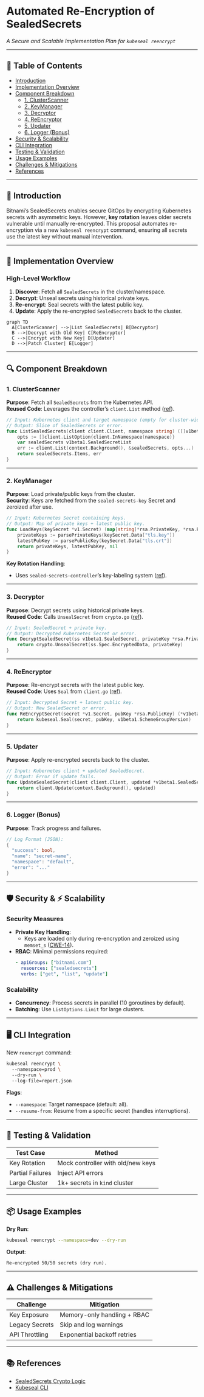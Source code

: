 # Automated Re-Encryption of SealedSecrets  
*A Secure and Scalable Implementation Plan for `kubeseal reencrypt`*

---

## 📖 Table of Contents  
- [Introduction](#introduction)  
- [Implementation Overview](#implementation-overview)  
- [Component Breakdown](#component-breakdown)  
  - [1. ClusterScanner](#1-clusterscanner)  
  - [2. KeyManager](#2-keymanager)  
  - [3. Decryptor](#3-decryptor)  
  - [4. ReEncryptor](#4-reencryptor)  
  - [5. Updater](#5-updater)  
  - [6. Logger (Bonus)](#6-logger-bonus)  
- [Security & Scalability](#security--scalability)  
- [CLI Integration](#cli-integration)  
- [Testing & Validation](#testing--validation)  
- [Usage Examples](#usage-examples)  
- [Challenges & Mitigations](#challenges--mitigations)  
- [References](#references)  

---

<a id="introduction"></a>  
## 🧭 Introduction  
Bitnami’s SealedSecrets enables secure GitOps by encrypting Kubernetes secrets with asymmetric keys. However, **key rotation** leaves older secrets vulnerable until manually re-encrypted. This proposal automates re-encryption via a new `kubeseal reencrypt` command, ensuring all secrets use the latest key without manual intervention.

---

<a id="implementation-overview"></a>  
## 🔧 Implementation Overview  
### High-Level Workflow  
1. **Discover**: Fetch all `SealedSecrets` in the cluster/namespace.  
2. **Decrypt**: Unseal secrets using historical private keys.  
3. **Re-encrypt**: Seal secrets with the latest public key.  
4. **Update**: Apply the re-encrypted `SealedSecrets` back to the cluster.  

```mermaid  
graph TD  
  A[ClusterScanner] -->|List SealedSecrets| B[Decryptor]  
  B -->|Decrypt with Old Key| C[ReEncryptor]  
  C -->|Encrypt with New Key| D[Updater]  
  D -->|Patch Cluster| E[Logger]  
```  

---

<a id="component-breakdown"></a>  
## 🔍 Component Breakdown  

<a id="1-clusterscanner"></a>  
### 1. ClusterScanner  
**Purpose**: Fetch all `SealedSecrets` from the Kubernetes API.  
**Reused Code**: Leverages the controller’s `client.List` method ([ref](https://github.com/bitnami-labs/sealed-secrets/blob/main/pkg/client/client.go)).  

```go  
// Input: Kubernetes client and target namespace (empty for cluster-wide).  
// Output: Slice of SealedSecrets or error.  
func ListSealedSecrets(client client.Client, namespace string) ([]v1beta1.SealedSecret, error) {  
    opts := []client.ListOption{client.InNamespace(namespace)}  
    var sealedSecrets v1beta1.SealedSecretList  
    err := client.List(context.Background(), &sealedSecrets, opts...)  
    return sealedSecrets.Items, err  
}  
```  

---

<a id="2-keymanager"></a>  
### 2. KeyManager  
**Purpose**: Load private/public keys from the cluster.  
**Security**: Keys are fetched from the `sealed-secrets-key` Secret and zeroized after use.  

```go  
// Input: Kubernetes Secret containing keys.  
// Output: Map of private keys + latest public key.  
func LoadKeys(keySecret *v1.Secret) (map[string]*rsa.PrivateKey, *rsa.PublicKey, error) {  
    privateKeys := parsePrivateKeys(keySecret.Data["tls.key"])  
    latestPubKey := parsePublicKey(keySecret.Data["tls.crt"])  
    return privateKeys, latestPubKey, nil  
}  
```  

**Key Rotation Handling**:  
- Uses `sealed-secrets-controller`’s key-labeling system ([ref](https://github.com/bitnami-labs/sealed-secrets/blob/main/pkg/apis/sealed-secrets/v1alpha1/sealedsecret.go#L29)).  

---

<a id="3-decryptor"></a>  
### 3. Decryptor  
**Purpose**: Decrypt secrets using historical private keys.  
**Reused Code**: Calls `UnsealSecret` from `crypto.go` ([ref](https://github.com/bitnami-labs/sealed-secrets/blob/main/pkg/crypto/crypto.go#L123)).  

```go  
// Input: SealedSecret + private key.  
// Output: Decrypted Kubernetes Secret or error.  
func DecryptSealedSecret(ss v1beta1.SealedSecret, privateKey *rsa.PrivateKey) (*v1.Secret, error) {  
    return crypto.UnsealSecret(ss.Spec.EncryptedData, privateKey)  
}  
```  

---

<a id="4-reencryptor"></a>  
### 4. ReEncryptor  
**Purpose**: Re-encrypt secrets with the latest public key.  
**Reused Code**: Uses `Seal` from `client.go` ([ref](https://github.com/bitnami-labs/sealed-secrets/blob/main/cmd/kubeseal/client.go#L150)).  

```go  
// Input: Decrypted Secret + latest public key.  
// Output: New SealedSecret or error.  
func ReEncryptSecret(secret *v1.Secret, pubKey *rsa.PublicKey) (*v1beta1.SealedSecret, error) {  
    return kubeseal.Seal(secret, pubKey, v1beta1.SchemeGroupVersion)  
}  
```  

---

<a id="5-updater"></a>  
### 5. Updater  
**Purpose**: Apply re-encrypted secrets back to the cluster.  

```go  
// Input: Kubernetes client + updated SealedSecret.  
// Output: Error if update fails.  
func UpdateSealedSecret(client client.Client, updated *v1beta1.SealedSecret) error {  
    return client.Update(context.Background(), updated)  
}  
```  

---

<a id="6-logger-bonus"></a>  
### 6. Logger (Bonus)  
**Purpose**: Track progress and failures.  

```go  
// Log Format (JSON):  
{  
  "success": bool,  
  "name": "secret-name",  
  "namespace": "default",  
  "error": "..."  
}  
```  

---

<a id="security--scalability"></a>  
## 🛡 Security & ⚡ Scalability  

### Security Measures  
- **Private Key Handling**:  
  - Keys are loaded only during re-encryption and zeroized using `memset_s` ([CWE-14](https://cwe.mitre.org/data/definitions/14.html)).  
- **RBAC**: Minimal permissions required:  
  ```yaml  
  - apiGroups: ["bitnami.com"]  
    resources: ["sealedsecrets"]  
    verbs: ["get", "list", "update"]  
  ```  

### Scalability  
- **Concurrency**: Process secrets in parallel (10 goroutines by default).  
- **Batching**: Use `ListOptions.Limit` for large clusters.  

---

<a id="cli-integration"></a>  
## 🖥 CLI Integration  
New `reencrypt` command:  

```bash  
kubeseal reencrypt \  
  --namespace=prod \  
  --dry-run \  
  --log-file=report.json  
```  

**Flags**:  
- `--namespace`: Target namespace (default: all).  
- `--resume-from`: Resume from a specific secret (handles interruptions).  

---

<a id="testing--validation"></a>  
## 🧪 Testing & Validation  
| Test Case                  | Method                          |  
|----------------------------|---------------------------------|  
| Key Rotation               | Mock controller with old/new keys |  
| Partial Failures           | Inject API errors               |  
| Large Cluster              | 1k+ secrets in `kind` cluster  |  

---

<a id="usage-examples"></a>  
## 📦 Usage Examples  
**Dry Run**:  
```bash  
kubeseal reencrypt --namespace=dev --dry-run  
```  
**Output**:  
```  
Re-encrypted 50/50 secrets (dry run).  
```  

---

<a id="challenges--mitigations"></a>  
## ⚠ Challenges & Mitigations  
| Challenge                | Mitigation                              |  
|--------------------------|-----------------------------------------|  
| Key Exposure             | Memory-only handling + RBAC             |  
| Legacy Secrets           | Skip and log warnings                  |  
| API Throttling           | Exponential backoff retries            |  

---

<a id="references"></a>  
## 📚 References  
- [SealedSecrets Crypto Logic](https://github.com/bitnami-labs/sealed-secrets/blob/main/pkg/crypto/crypto.go)  
- [Kubeseal CLI](https://github.com/bitnami-labs/sealed-secrets/blob/main/cmd/kubeseal/client.go)  
